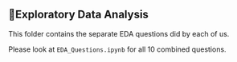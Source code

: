 ## 🔎Exploratory Data Analysis

This folder contains the separate EDA questions did by each of us.


Please look at `EDA_Questions.ipynb` for all 10 combined questions.

